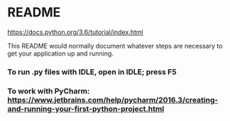 # README #
https://docs.python.org/3.6/tutorial/index.html

This README would normally document whatever steps are necessary to get your application up and running.

### To run .py files with IDLE, open in IDLE; press F5 ###
### To work with PyCharm: https://www.jetbrains.com/help/pycharm/2016.3/creating-and-running-your-first-python-project.html